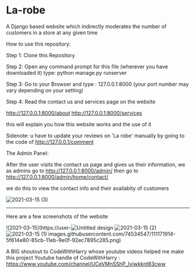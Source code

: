 # La-robe
A Django based website which indirectly moderates the number of customers in a store at any given time

How to use this repository:

Step 1:
Clone this Repository

Step 2:
Open any command prompt for this file (wherever you have downloaded it) 
type:
python manage.py runserver

Step 3:
Go to your Browser and type :
127.0.0.1:8000
(your port number may vary depending on your setting)

Step 4:
Read the contact us and services page on the website

http://127.0.0.1:8000/about
http://127.0.0.1:8000/services

this will explain you how this website works and the use of it



Sidenote: u have to update your reviews on 'La robe' manually by going to  the code of
http://127.0.0.1/comment 





The Admin Panel:

After the user visits the contact us page and gives us their information, we as admins go to
http://127.0.0.1:8000/admin/
then go to 
http://127.0.0.1:8000/admin/home/contact/

we do this to view the contact info and their availabity of customers

![2021-03-15 (3)](https://user-images.githubusercontent.com/74534547/111173648-d4815380-85cc-11eb-87b3-955979c6ad09.png)

-------------------

Here are a few screenshots of the website

![2021-03-15](https://user-![Untitled design](https://user-images.githubusercontent.com/74534547/122693000-8f1c9400-d255-11eb-99db-03beccb6dd80.png)
![2021-03-15 (2)](https://user-images.githubusercontent.com/74534547/111174381-64bf9880-85cd-11eb-8219-dcef41f51714.png)
![2021-03-15 (1)](https://user-images.githubusercontent.com/74534547/111174394-6721f280-85cd-11eb-916d-bccb76262678.png)
images.githubusercontent.com/74534547/111171914-5f614e80-85cb-11eb-9e0f-92ec7895c285.png)



A BIG shoutout to CodeWithHarry whose youtube videos helped me make this project 
Youtube handle of CodeWithHarry : https://www.youtube.com/channel/UCeVMnSShP_Iviwkknt83cww




